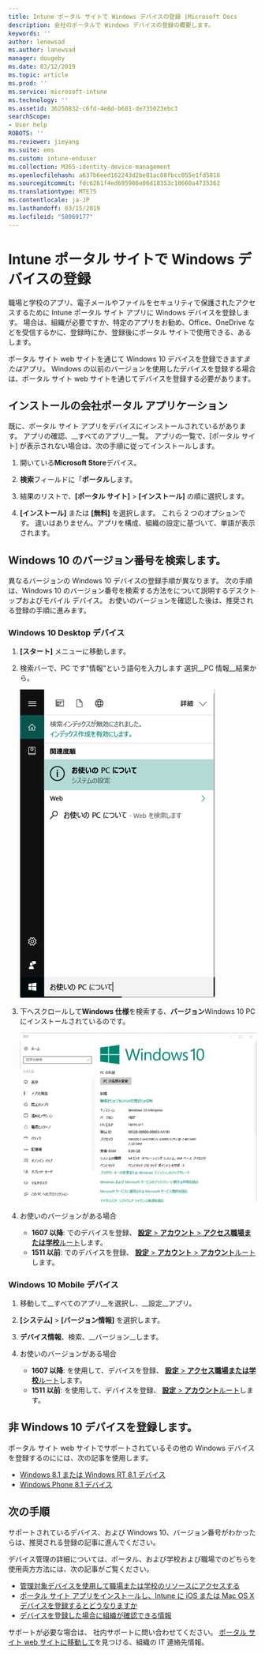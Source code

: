 ```yaml
---
title: Intune ポータル サイトで Windows デバイスの登録 |Microsoft Docs
description: 会社のポータルで Windows デバイスの登録の概要します。
keywords: ''
author: lenewsad
ms.author: lanewsad
manager: dougeby
ms.date: 03/12/2019
ms.topic: article
ms.prod: ''
ms.service: microsoft-intune
ms.technology: ''
ms.assetid: 36250832-c6fd-4e8d-b681-de735023ebc3
searchScope:
- User help
ROBOTS: ''
ms.reviewer: jieyang
ms.suite: ems
ms.custom: intune-enduser
ms.collection: M365-identity-device-management
ms.openlocfilehash: a637b6eed162243d2be81ac08fbcc055e1fd5816
ms.sourcegitcommit: fdc6261f4ed695986e06d18353c10660a4735362
ms.translationtype: MTE75
ms.contentlocale: ja-JP
ms.lasthandoff: 03/15/2019
ms.locfileid: "58069177"
---
```

# <a name="windows-device-enrollment-in-intune-company-portal"></a>Intune ポータル サイトで Windows デバイスの登録  

職場と学校のアプリ、電子メールやファイルをセキュリティで保護されたアクセスするために Intune ポータル サイト アプリに Windows デバイスを登録します。 場合は、組織が必要ですか、特定のアプリをお勧め、Office、OneDrive などを受信するかに、登録時にか、登録後にポータル サイトで使用できる、あるします。  

ポータル サイト web サイトを通じて Windows 10 デバイスを登録できます*または*アプリ。 Windows の以前のバージョンを使用したデバイスを登録する場合は、ポータル サイト web サイトを通じてデバイスを登録する必要があります。  

## <a name="install-company-portal-app"></a>インストールの会社ポータル アプリケーション  
既に、ポータル サイト アプリをデバイスにインストールされているがあります。 アプリの確認、__すべてのアプリ__一覧。  アプリの一覧で、[ポータル サイト] が表示されない場合は、次の手順に従ってインストールします。  

1. 開いている**Microsoft Store**デバイス。

2. **検索**フィールドに「**ポータル**します。

3. 結果のリストで、**[ポータル サイト]** > **[インストール]** の順に選択します。

4. **[インストール]** または **[無料]** を選択します。 これら 2 つのオプションです。 違いはありません。アプリを構成、組織の設定に基づいて、単語が表示されます。  

## <a name="find-windows-10-version-number"></a>Windows 10 のバージョン番号を検索します。  
異なるバージョンの Windows 10 デバイスの登録手順が異なります。 次の手順は、Windows 10 のバージョン番号を検索する方法をについて説明するデスクトップおよびモバイル デバイス。 お使いのバージョンを確認した後は、推奨される登録の手順に進みます。  

### <a name="windows-10-desktop-devices"></a>Windows 10 Desktop デバイス  

1. **[スタート]** メニューに移動します。

2. 検索バーで、PC です"情報"という語句を入力します 選択__PC 情報__結果から。  


   ![PC 情報の検索設定](media/searching_for_about_your_pc.png)  

3. 下へスクロールして**Windows 仕様**を検索する、**バージョン**Windows 10 PC にインストールされているのです。  


   ![Windows 10 Desktop の PC 情報](media/settings_about_pc.png)  

4. お使いのバージョンがある場合  

    *  __1607 以降__: でのデバイスを登録、 [**設定** > **アカウント** > **アクセス職場または学校**ルート](enroll-windows-10-device.md#enroll-windows-10-version-1607-and-later-device)します。   
    * __1511 以前__: でのデバイスを登録、 [**設定** > **アカウント** > **アカウント**ルート](enroll-windows-10-device.md#enroll-windows-10-version-1511-and-earlier-device)します。  

### <a name="windows-10-mobile-devices"></a>Windows 10 Mobile デバイス       

1.  移動して__すべてのアプリ__を選択し、__設定__アプリ。  
2.  __[システム]__ > __[バージョン情報]__ を選択します。      
3.  __デバイス情報__、検索、__バージョン__します。  
4. お使いのバージョンがある場合  

    *  __1607 以降__: を使用して、デバイスを登録、 [**設定** > **アクセス職場または学校**ルート](enroll-windows-10-device.md#enroll-windows-10-version-1607-and-later-device)します。   
    * __1511 以前__: を使用して、デバイスを登録、 [**設定** > **アカウント**ルート](enroll-windows-10-device.md#enroll-windows-10-version-1511-and-earlier-device)します。  

## <a name="enroll-non-windows-10-devices"></a>非 Windows 10 デバイスを登録します。  
ポータル サイト web サイトでサポートされているその他の Windows デバイスを登録するのにには、次の記事を使用します。   
* [Windows 8.1 または Windows RT 8.1 デバイス](enroll-your-W81-or-rt81-windows.md)  
* [Windows Phone 8.1 デバイス](enroll-your-wp81-windows.md)    

## <a name="next-steps"></a>次の手順  
サポートされているデバイス、および Windows 10、バージョン番号がわかったらは、推奨される登録の記事に進んでください。  
 
デバイス管理の詳細については、ポータル、および学校および職場でのどちらを使用両方方法には、次の記事がご覧ください。  
* [管理対象デバイスを使用して職場または学校のリソースにアクセスする](use-managed-devices-to-get-work-done.md)  
* [ポータル サイト アプリをインストールし、Intune に iOS または Mac OS X デバイスを登録するとどうなりますか](what-happens-if-you-install-the-company-portal-app-and-enroll-your-device-in-intune-windows.md)  
* [デバイスを登録した場合に組織が確認できる情報](what-info-can-your-company-see-when-you-enroll-your-device-in-intune.md)  

サポートが必要な場合は、 社内サポートに問い合わせてください。 [ポータル サイト web サイトに移動して](https://go.microsoft.com/fwlink/?linkid=2010980)を見つける、組織の IT 連絡先情報。  
